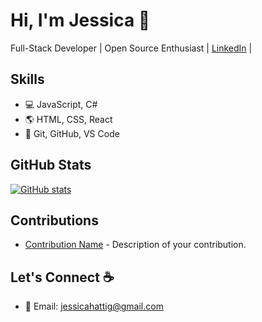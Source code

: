 <!---
jessicahattig/jessicahattig is a ✨ special ✨ repository because its `README.md` (this file) appears on your GitHub profile.
You can click the Preview link to take a look at your changes.
--->

<!-- Header Section -->
# Hi, I'm Jessica 👋

Full-Stack Developer | Open Source Enthusiast | [LinkedIn](https://www.linkedin.com/in/jessicahattig) |

<!-- Skills Section -->
## Skills
- :computer: JavaScript, C#
- :earth_americas: HTML, CSS, React
- :rocket: Git, GitHub, VS Code

<!-- GitHub Stats Section -->
## GitHub Stats
[![GitHub stats](https://github-readme-stats.vercel.app/api?jessicahattig=jessicahattig&show_icons=true&theme=dark)](https://github.com/jessicahattig)

<!-- Contributions Section -->
## Contributions
- [Contribution Name](https://github.com/yourusername/contribution-repo) - Description of your contribution.

<!-- Footer Section -->
## Let's Connect :coffee:
- :email: Email: jessicahattig@gmail.com
